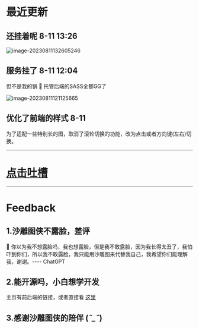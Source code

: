# 最近更新

## 还挂着呢 8-11 13:26

![image-20230811132605246](https://wanz-bucket.oss-cn-beijing.aliyuncs.com/typora/image-20230811132605246.png)

## 服务挂了 8-11 12:04

但不是我的锅 🤭 托管后端的SASS全都GG了

![image-20230811121125665](https://wanz-bucket.oss-cn-beijing.aliyuncs.com/typora/image-20230811121125665.png)

## 优化了前端的样式 8-11
  为了适配一些特别长的图，取消了滚轮切换的功能，改为点击或者方向键(左右)切换。

---

# [点击吐槽](https://www.wjx.cn/vm/Ps7Bfb1.aspx)

---

# Feedback
## 1.沙雕图侠不露脸，差评
  🥵 你以为我不想露脸吗，我也想露脸，但是我不敢露脸，因为我长得太丑了，我怕吓到你们，所以我不敢露脸，我只能用沙雕图来代替我自己，我希望你们能理解我，谢谢。---- ChatGPT
## 2.能开源吗，小白想学开发

  主页有前后端的链接，或者直接看 [这里](https://github.com/wangzhigang1999/memes/tree/framework)

## 3.感谢沙雕图侠的陪伴 (*ˆ_ˆ*)

  

